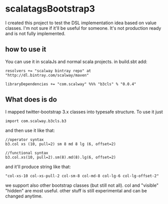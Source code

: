 # scalatagsBootstrap3

I created this project to test the DSL implementation idea based on value classes. 
I'm not sure if it'll be useful for someone. It's not production ready and is not fully implemented.

how to use it
------------------------------------------------------
You can use it in scalaJs and normal scala projects.
in build.sbt add:
```
resolvers += "scalway bintray repo" at "http://dl.bintray.com/scalway/maven"

libraryDependencies += "com.scalway" %%% "b3cls" % "0.0.4"
```

What does is do
------------------------------------------------------

I mapped twitter-bootstrap 3.x classes into typesafe structure. To use it just 

```
import com.scalway.b3cls.b3
```

and then use it like that:

```
//operator syntax
b3.col xs (10, pull=2) sm 8 md 8 lg (6, offset=2)

//functional syntax
b3.col.xs(10, pull=2).sm(8).md(8).lg(6, offset=2)
```

and it'll produce string like that:

```
"col-xs-10 col-xs-pull-2 col-sm-8 col-md-8 col-lg-6 col-lg-offset-2"
```

we support also other bootstrap classes (but still not all). 
col and "visible" "hidden" are most useful. other stuff is still experimental and can be changed anytime.